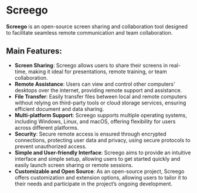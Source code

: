 # Screego

**Screego** is an open-source screen sharing and collaboration tool designed to facilitate seamless remote communication and team collaboration.

## Main Features:

- **Screen Sharing**: Screego allows users to share their screens in real-time, making it ideal for presentations, remote training, or team collaboration.
- **Remote Assistance**: Users can view and control other computers' desktops over the internet, providing remote support and assistance.
- **File Transfer**: Easily transfer files between local and remote computers without relying on third-party tools or cloud storage services, ensuring efficient document and data sharing.
- **Multi-platform Support**: Screego supports multiple operating systems, including Windows, Linux, and macOS, offering flexibility for users across different platforms.
- **Security**: Secure remote access is ensured through encrypted connections, protecting user data and privacy, using secure protocols to prevent unauthorized access.
- **Simple and User-friendly Interface**: Screego aims to provide an intuitive interface and simple setup, allowing users to get started quickly and easily launch screen sharing or remote sessions.
- **Customizable and Open Source**: As an open-source project, Screego offers customization and extension options, allowing users to tailor it to their needs and participate in the project’s ongoing development.

